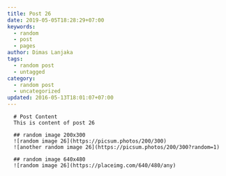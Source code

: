 ```yaml
---
title: Post 26
date: 2019-05-05T18:28:29+07:00
keywords:
  - random
  - post
  - pages
author: Dimas Lanjaka
tags:
  - random post
  - untagged
category:
  - random post
  - uncategorized
updated: 2016-05-13T18:01:07+07:00
---
```


      # Post Content
      This is content of post 26

      ## random image 200x300
      ![random image 26](https://picsum.photos/200/300)
      ![another random image 26](https://picsum.photos/200/300?random=1)

      ## random image 640x480
      ![random image 26](https://placeimg.com/640/480/any)
      